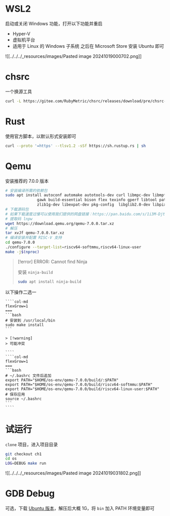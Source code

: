 # WSL2

启动或关闭 Windows 功能，打开以下功能并重启
- Hyper-V
- 虚拟机平台
- 适用于 Linux 的 Windows 子系统
之后在 Microsoft Store 安装 Ubuntu 即可

![[../../../_resources/images/Pasted image 20241019000702.png]]

# chsrc

一个换源工具

```bash
curl -L https://gitee.com/RubyMetric/chsrc/releases/download/pre/chsrc-x64-linux -o chsrc; chmod +x ./chsrc
```

# Rust

使用官方脚本，以默认形式安装即可

```bash
curl --proto '=https' --tlsv1.2 -sSf https://sh.rustup.rs | sh
```

# Qemu

安装推荐的 7.0.0 版本

```bash
# 安装编译所需的依赖包
sudo apt install autoconf automake autotools-dev curl libmpc-dev libmpfr-dev libgmp-dev \
              gawk build-essential bison flex texinfo gperf libtool patchutils bc \
              zlib1g-dev libexpat-dev pkg-config  libglib2.0-dev libpixman-1-dev git tmux python3
# 下载源码包
# 如果下载速度过慢可以使用我们提供的网盘链接：https://pan.baidu.com/s/1i3M-DjtlfBtUy0urGvsl4g
# 提取码 lnpw
wget https://download.qemu.org/qemu-7.0.0.tar.xz
# 解压
tar xvJf qemu-7.0.0.tar.xz
# 编译安装并配置 RISC-V 支持
cd qemu-7.0.0
./configure --target-list=riscv64-softmmu,riscv64-linux-user
make -j$(nproc)
```

> [!error] ERROR: Cannot find Ninja
> 
> 安装 `ninja-build`
> 
> ```bash
> sudo apt install ninja-build
> ```

以下操作二选一

`````col
````col-md
flexGrow=1
===
```bash
# 安装到 /usr/local/bin
sudo make install
```

> [!warning]
> 可能冲突

````
````col-md
flexGrow=1
===
```bash
# ~/.bashrc 文件后追加
export PATH="$HOME/os-env/qemu-7.0.0/build/:$PATH"
export PATH="$HOME/os-env/qemu-7.0.0/build/riscv64-softmmu:$PATH"
export PATH="$HOME/os-env/qemu-7.0.0/build/riscv64-linux-user:$PATH"
# 保存应用
source ~/.bashrc
```
````
`````

# 试运行

`clone` 项目，进入项目目录

```bash
git checkout ch1
cd os
LOG=DEBUG make run
```

![[../../../_resources/images/Pasted image 20241019031802.png]]

# GDB Debug

可选，下载 [Ubuntu 版本](https://static.dev.sifive.com/dev-tools/riscv64-unknown-elf-gcc-8.3.0-2020.04.1-x86_64-linux-ubuntu14.tar.gz)，解压后大概 1G，将 `bin` 加入 PATH 环境变量即可
